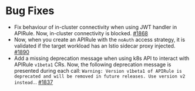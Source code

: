 # Bug Fixes

- Fix behaviour of in-cluster connectivity when using JWT handler in APIRule. Now, in-cluster connectivity is blocked. [#1868](https://github.com/kyma-project/api-gateway/pull/1868)
- Now, when you create an APIRule with the `noAuth` access strategy, it is validated if the target workload has an Istio sidecar proxy injected. [#1890](https://github.com/kyma-project/api-gateway/pull/1890)
- Add a missing deprecation message when using k8s API to interact with APIRule `v1beta1` CRs. Now, the following deprecation message is presented during each call: `Warning: Version v1beta1 of APIRule is deprecated and will be removed in future releases. Use version v2 instead.`. [#1837](https://github.com/kyma-project/api-gateway/pull/1837)